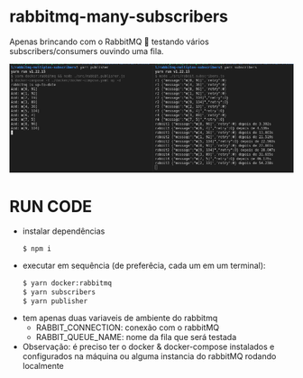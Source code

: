 # rabbitmq-many-subscribers
Apenas brincando com o RabbitMQ 🐰 testando vários subscribers/consumers ouvindo uma fila.

![alt text](https://github.com/raperina98/rabbitmq-many-subscribers/blob/develop/docs/img.docs.logger.png?raw=true)

# RUN CODE 

- instalar dependências 
    ```
    $ npm i
    ```  
- executar em sequência (de preferêcia, cada um em um terminal): 
    ```
    $ yarn docker:rabbitmq
    $ yarn subscribers
    $ yarn publisher
    ```
- tem apenas duas variaveis de ambiente do rabbitmq 
  - RABBIT_CONNECTION: conexão com o rabbitMQ
  - RABBIT_QUEUE_NAME: nome da fila que será testada 
- Observação: é preciso ter o docker & docker-compose instalados e configurados na máquina ou alguma instancia do rabbitMQ rodando localmente